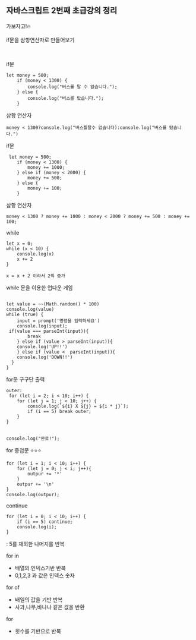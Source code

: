 ## 자바스크립트 2번째 초급강의 정리
가보자고!🔥
<br>
<br>
if문을 삼항연산자로 만들어보기 

<br>

if문

```
let money = 500;
    if (money < 1300) {
        console.log("버스를 탈 수 없습니다.");
    } else {
        console.log("버스를 탔습니다.");
    }
```
삼항 연산자 

```
money < 1300?console.log("버스틀탈수 없습니다):console.log("버스를 탔습니다.")
```

if문

```
 let money = 500;
    if (money < 1300) {
        money += 1000;
    } else if (money < 2000) {
        money += 500;
    } else {
        money += 100;
    }
```
삼항 연산자 

```
money < 1300 ? money += 1000 : money < 2000 ? money += 500 : money += 100;
```

while
```
let x = 0;
while (x < 10) {
    console.log(x)
    x += 2 
}

x = x + 2 이라서 2씩 증가 
```
while 문을 이용한 업다운 게임 
```

let value = ~~(Math.random() * 100)
console.log(value)
while (true) {
    input = prompt('명령을 입력하세요')
    console.log(input);
 if(value === parseInt(input)){
        break 
    } else if (value > parseInt(input)){
    console.log('UP!!')
    } else if (value <  parseInt(input)){
    console.log('DOWN!!')
  }
}

```

for문 구구단 출력 
```
outer:
 for (let i = 2; i < 10; i++) {
    for (let j = 1; j < 10; j++) {
        console.log(`${i} X ${j} = ${i * j}`);
        if (i == 5) break outer;
    }
}


console.log("완료!");

```

for 중첩문 ⭐️⭐️⭐️
```
for (let i = 1; i < 10; i++) {
    for (let j = 0; j < i; j++){
        outpur += '*'
    }
    outpur += '\n'
}
console.log(outpur);
```
continue
```
for (let i = 0; i < 10; i++) {
    if (i == 5) continue;
    console.log(i);
}
```
: 5를 재외한 나머지를 반복 

for in 
- 배열의 인덱스기반 반복 
- 0,1,2,3 과 값은 인덱스 숫자 


for of 
- 배일의 값을 기반 반복 
- 사과,나무,바나나 같은 값을 반환

for 
- 횟수를 기반으로 반복 
